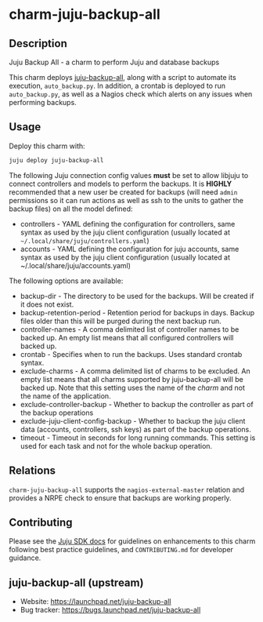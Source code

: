 # charm-juju-backup-all

## Description

Juju Backup All - a charm to perform Juju and database backups

This charm deploys [juju-backup-all](https://launchpad.net/juju-backup-all),
along with a script to automate its execution, `auto_backup.py`. In addition,
a crontab is deployed to run `auto_backup.py`, as well as a Nagios check which
alerts on any issues when performing backups.

## Usage

Deploy this charm with:
```sh
juju deploy juju-backup-all
```

The following Juju connection config values **must** be set to allow libjuju to
connect controllers and models to perform the backups. It is **HIGHLY**
recommended that a new user be created for backups (will need `admin`
permissions so it can run actions as well as ssh to the units to gather the
backup files) on all the model defined:

* controllers - YAML defining the configuration for controllers, same syntax as
  used by the juju client configuration (usually located at
  `~/.local/share/juju/controllers.yaml`)
* accounts - YAML defining the configuration for juju accounts, same syntax as
  used by the juju client configuration (usually located at
  ~/.local/share/juju/accounts.yaml)

The following options are available:

* backup-dir - The directory to be used for the backups. Will be created if it
  does not exist.
* backup-retention-period - Retention period for backups in days. Backup files
  older than this will be purged during the next backup run.
* controller-names - A comma delimited list of controller names to be backed
  up. An empty list means that all configured controllers will backed up.
* crontab - Specifies when to run the backups. Uses standard crontab syntax.
* exclude-charms - A comma delimited list of charms to be excluded. An empty
  list means that all charms supported by juju-backup-all will be backed up.
  Note that this setting uses the name of the *charm* and not the name of the
  application.
* exclude-controller-backup - Whether to backup the controller as part of the
  backup operations
* exclude-juju-client-config-backup - Whether to backup the juju client data
  (accounts, controllers, ssh keys) as part of the backup operations.
* timeout - Timeout in seconds for long running commands. This setting is used
  for each task and not for the whole backup operation.

## Relations

`charm-juju-backup-all` supports the `nagios-external-master` relation and
provides a NRPE check to ensure that backups are working properly.

## Contributing

Please see the [Juju SDK docs](https://juju.is/docs/sdk) for guidelines
on enhancements to this charm following best practice guidelines, and
`CONTRIBUTING.md` for developer guidance.

## juju-backup-all (upstream)

* Website: https://launchpad.net/juju-backup-all
* Bug tracker: https://bugs.launchpad.net/juju-backup-all
